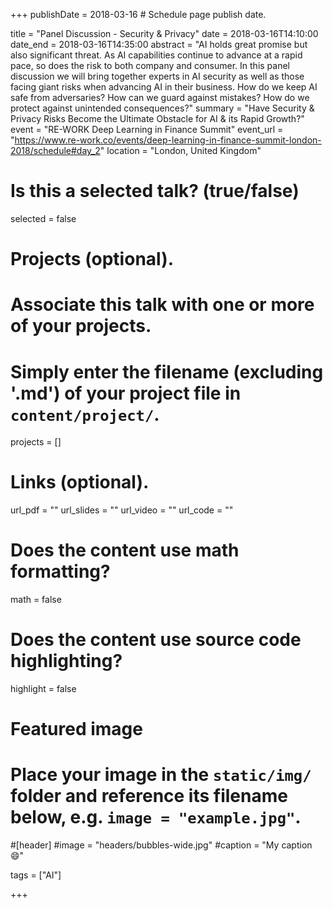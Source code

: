 +++
publishDate = 2018-03-16 # Schedule page publish date.

title = "Panel Discussion - Security & Privacy"
date = 2018-03-16T14:10:00
date_end = 2018-03-16T14:35:00
abstract = "AI holds great promise but also significant threat. As AI capabilities continue to advance at a rapid pace, so does the risk to both company and consumer. In this panel discussion we will bring together experts in AI security as well as those facing giant risks when advancing AI in their business. How do we keep AI safe from adversaries? How can we guard against mistakes? How do we protect against unintended consequences?"
summary = "Have Security & Privacy Risks Become the Ultimate Obstacle for AI & its Rapid Growth?"
event = "RE-WORK Deep Learning in Finance Summit"
event_url = "https://www.re-work.co/events/deep-learning-in-finance-summit-london-2018/schedule#day_2"
location = "London, United Kingdom"

# Is this a selected talk? (true/false)
selected = false

# Projects (optional).
#   Associate this talk with one or more of your projects.
#   Simply enter the filename (excluding '.md') of your project file in `content/project/`.
projects = []

# Links (optional).
url_pdf = ""
url_slides = ""
url_video = ""
url_code = ""

# Does the content use math formatting?
math = false

# Does the content use source code highlighting?
highlight = false

# Featured image
# Place your image in the `static/img/` folder and reference its filename below, e.g. `image = "example.jpg"`.
#[header]
#image = "headers/bubbles-wide.jpg"
#caption = "My caption :smile:"

tags = ["AI"]

+++
